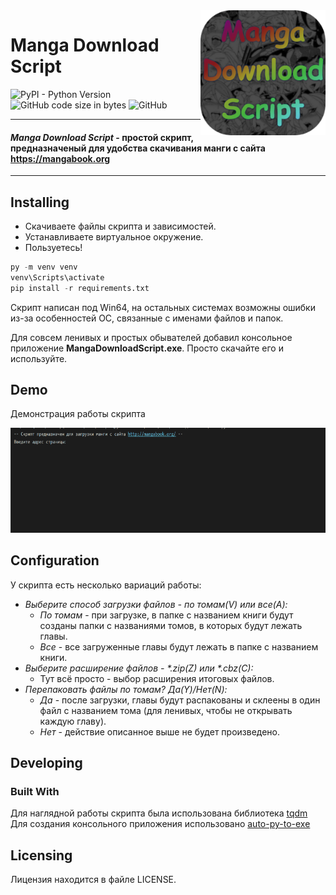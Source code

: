 <img align="right" width="200" height="200" src="images/logo.png">

# Manga Download Script


![PyPI - Python Version](https://img.shields.io/pypi/pyversions/pip?style=plastic) 
![GitHub code size in bytes](https://img.shields.io/github/languages/code-size/Black-Noon/Manga_Download_Script?color=dargreen&style=plastic) 
![GitHub](https://img.shields.io/github/license/Black-Noon/Manga_Download_Script?color=purple&style=plastic)

---

#### *Manga Download Script* - простой скрипт, предназначеный для удобства скачивания манги с сайта https://mangabook.org

---

## Installing

+ Скачиваете файлы скрипта и зависимостей.
+ Устанавливаете виртуальное окружение.
+ Пользуетесь!

```python
py -m venv venv
venv\Scripts\activate
pip install -r requirements.txt
```
Скрипт написан под Win64, на остальных системах возможны ошибки из-за особенностей ОС, связанные с именами файлов и папок.

Для совсем ленивых и простых обывателей добавил консольное приложение **MangaDownloadScript.exe**. Просто скачайте его и используйте.

## Demo

Демонстрация работы скрипта

![demo](images/work.gif)

## Configuration

У скрипта есть несколько вариаций работы:
+ *Выберите способ загрузки файлов - по томам(V) или все(A):* 
  - *По томам* - при загрузке, в папке с названием книги будут созданы папки с названиями томов, в которых будут лежать главы.
  - *Все* - все загруженные главы будут лежать в папке с названием книги.
+ *Выберите расширение файлов - \*.zip(Z) или \*.cbz(C):*
  - Тут всё просто - выбор расширения итоговых файлов.
+ *Перепаковать файлы по томам? Да(Y)/Нет(N):*
  - *Да* - после загрузки, главы будут распакованы и склеены в один файл с названием тома (для ленивых, чтобы не открывать каждую главу).
  - *Нет* - действие описанное выше не будет произведено.
  
## Developing
### Built With

Для наглядной работы скрипта была использована библиотека [tqdm](https://github.com/tqdm/tqdm)
Для создания консольного приложения использовано [auto-py-to-exe](https://github.com/brentvollebregt/auto-py-to-exe)

## Licensing

Лицензия находится в файле LICENSE.
